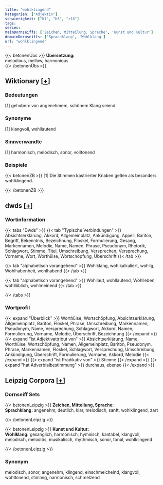 ```yaml
---
title: "wohlklingend"
kategorien: ["Adjektiv"]
schwierigkeit: ["k1", "h3", "r18"]
tags:
series:
mainDornseiffs: ['Zeichen, Mitteilung, Sprache', 'Kunst und Kultur']
domainDornseiffs: ['Sprachklang', 'Wohlklang']
url: "wohlklingend"
---
```


{{< betonenÜbs >}}
**Übersetzung:**  
melodious, mellow, harmonious  
{{< /betonenÜbs >}}

## Wiktionary [[+](https://de.wiktionary.org/wiki/wohlklingend)]

### Bedeutungen
[1] gehoben: von angenehmem, schönem Klang seiend  

### Synonyme
[1] klangvoll, wohllautend  

### Sinnverwandte
[1] harmonisch, melodisch, sonor, volltönend  

### Beispiele
{{< betonenZB >}}
[1] Die Stimmen kastrierter Knaben gelten als besonders wohlklingend.  

{{< /betonenZB >}}


## dwds [[+](https://www.dwds.de/wb/wohlklingend)]

### Wortinformation
{{< tabs "Dwds" >}}
{{< tab "Typische Verbindungen" >}}
Absichtserklärung, Akkord, Allgemeinplatz, Ankündigung, Appell, Bariton, Begriff, Bekenntnis, Bezeichnung, Floskel, Formulierung, Gesang, Markennamen, Melodie, Name, Namen, Phrase, Pseudonym, Rhetorik, Schlagwort, Stimme, Titel, Umschreibung, Versprechen, Versprechung, Vorname, Wort, Worthülse, Wortschöpfung, Überschrift
{{< /tab >}}

{{< tab "alphabetisch vorangehend" >}}
Wohlklang, wohlkalkuliert, wohlig, Wohlhabenheit, wohlhabend
{{< /tab >}}

{{< tab "alphabetisch vorangehend" >}}
Wohllaut, wohllautend, Wohlleben, wohllöblich, wohlmeinend
{{< /tab >}}

{{< /tabs >}}

### Wortprofil
{{< expand "Überblick" >}} Worthülse, Wortschöpfung, Absichtserklärung, Allgemeinplatz, Bariton, Floskel, Phrase, Umschreibung, Markennamen, Pseudonym, Name, Versprechung, Schlagwort, Akkord, Namen, Formulierung, Vorname, Melodie, Überschrift, Bezeichnung {{< /expand >}}
{{< expand "ist Adjektivattribut von" >}} Absichtserklärung, Name, Worthülse, Wortschöpfung, Namen, Allgemeinplatz, Bariton, Pseudonym, Phrase, Markennamen, Floskel, Schlagwort, Versprechung, Umschreibung, Ankündigung, Überschrift, Formulierung, Vorname, Akkord, Melodie {{< /expand >}}
{{< expand "ist Prädikativ von" >}} Stimme {{< /expand >}}
{{< expand "hat Adverbialbestimmung" >}} durchaus, ebenso {{< /expand >}}

## Leipzig Corpora [[+](https://corpora.uni-leipzig.de/en/res?word=wohlklingend&corpusId=deu_newscrawl-public_2018)]

### Dornseiff Sets
{{< betonenLeipzig >}}
**Zeichen, Mitteilung, Sprache:**  
**Sprachklang:** angenehm, deutlich, klar, melodisch, sanft, wohlklingend, zart  

{{< /betonenLeipzig >}}


{{< betonenLeipzig >}}
**Kunst und Kultur:**  
**Wohlklang:** gesanglich, harmonisch, hymnisch, kantabel, klangvoll, melodisch, melodiös, musikalisch, rhythmisch, sonor, tonal, wohlklingend  

{{< /betonenLeipzig >}}

### Synonym
melodisch, sonor, angenehm, klingend, einschmeichelnd, klangvoll, wohltönend, stimmig, harmonisch, schmelzend

